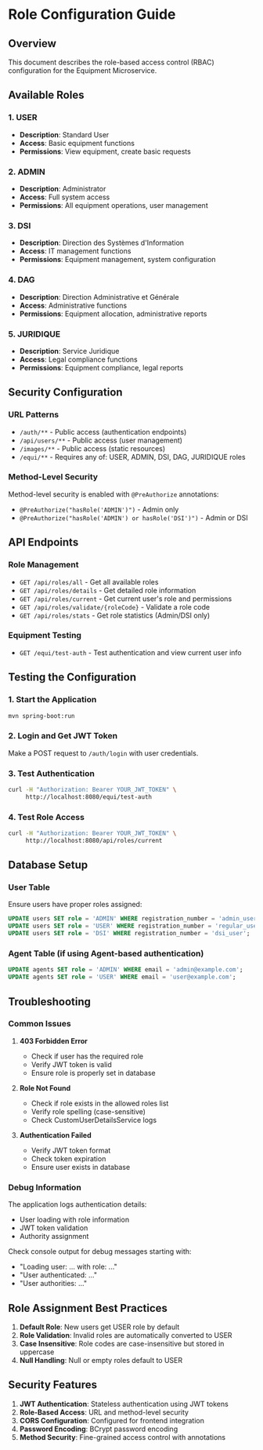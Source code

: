 # Role Configuration Guide

## Overview
This document describes the role-based access control (RBAC) configuration for the Equipment Microservice.

## Available Roles

### 1. USER
- **Description**: Standard User
- **Access**: Basic equipment functions
- **Permissions**: View equipment, create basic requests

### 2. ADMIN
- **Description**: Administrator
- **Access**: Full system access
- **Permissions**: All equipment operations, user management

### 3. DSI
- **Description**: Direction des Systèmes d'Information
- **Access**: IT management functions
- **Permissions**: Equipment management, system configuration

### 4. DAG
- **Description**: Direction Administrative et Générale
- **Access**: Administrative functions
- **Permissions**: Equipment allocation, administrative reports

### 5. JURIDIQUE
- **Description**: Service Juridique
- **Access**: Legal compliance functions
- **Permissions**: Equipment compliance, legal reports

## Security Configuration

### URL Patterns
- `/auth/**` - Public access (authentication endpoints)
- `/api/users/**` - Public access (user management)
- `/images/**` - Public access (static resources)
- `/equi/**` - Requires any of: USER, ADMIN, DSI, DAG, JURIDIQUE roles

### Method-Level Security
Method-level security is enabled with `@PreAuthorize` annotations:
- `@PreAuthorize("hasRole('ADMIN')")` - Admin only
- `@PreAuthorize("hasRole('ADMIN') or hasRole('DSI')")` - Admin or DSI

## API Endpoints

### Role Management
- `GET /api/roles/all` - Get all available roles
- `GET /api/roles/details` - Get detailed role information
- `GET /api/roles/current` - Get current user's role and permissions
- `GET /api/roles/validate/{roleCode}` - Validate a role code
- `GET /api/roles/stats` - Get role statistics (Admin/DSI only)

### Equipment Testing
- `GET /equi/test-auth` - Test authentication and view current user info

## Testing the Configuration

### 1. Start the Application
```bash
mvn spring-boot:run
```

### 2. Login and Get JWT Token
Make a POST request to `/auth/login` with user credentials.

### 3. Test Authentication
```bash
curl -H "Authorization: Bearer YOUR_JWT_TOKEN" \
     http://localhost:8080/equi/test-auth
```

### 4. Test Role Access
```bash
curl -H "Authorization: Bearer YOUR_JWT_TOKEN" \
     http://localhost:8080/api/roles/current
```

## Database Setup

### User Table
Ensure users have proper roles assigned:
```sql
UPDATE users SET role = 'ADMIN' WHERE registration_number = 'admin_user';
UPDATE users SET role = 'USER' WHERE registration_number = 'regular_user';
UPDATE users SET role = 'DSI' WHERE registration_number = 'dsi_user';
```

### Agent Table (if using Agent-based authentication)
```sql
UPDATE agents SET role = 'ADMIN' WHERE email = 'admin@example.com';
UPDATE agents SET role = 'USER' WHERE email = 'user@example.com';
```

## Troubleshooting

### Common Issues

1. **403 Forbidden Error**
   - Check if user has the required role
   - Verify JWT token is valid
   - Ensure role is properly set in database

2. **Role Not Found**
   - Check if role exists in the allowed roles list
   - Verify role spelling (case-sensitive)
   - Check CustomUserDetailsService logs

3. **Authentication Failed**
   - Verify JWT token format
   - Check token expiration
   - Ensure user exists in database

### Debug Information
The application logs authentication details:
- User loading with role information
- JWT token validation
- Authority assignment

Check console output for debug messages starting with:
- "Loading user: ... with role: ..."
- "User authenticated: ..."
- "User authorities: ..."

## Role Assignment Best Practices

1. **Default Role**: New users get USER role by default
2. **Role Validation**: Invalid roles are automatically converted to USER
3. **Case Insensitive**: Role codes are case-insensitive but stored in uppercase
4. **Null Handling**: Null or empty roles default to USER

## Security Features

1. **JWT Authentication**: Stateless authentication using JWT tokens
2. **Role-Based Access**: URL and method-level security
3. **CORS Configuration**: Configured for frontend integration
4. **Password Encoding**: BCrypt password encoding
5. **Method Security**: Fine-grained access control with annotations
